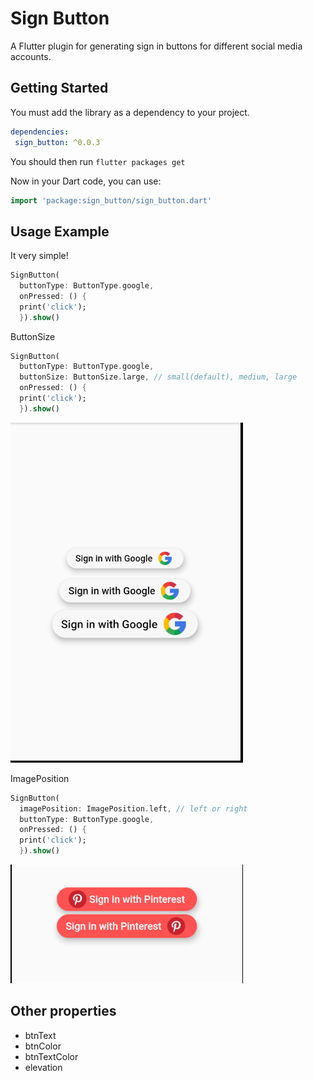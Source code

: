 # Sign Button

A Flutter plugin for generating sign in buttons for different social media accounts.

## Getting Started

You must add the library as a dependency to your project.
```yaml
dependencies:
 sign_button: ^0.0.3
```

You should then run `flutter packages get`

Now in your Dart code, you can use:

```dart
import 'package:sign_button/sign_button.dart'
```

## Usage Example

It very simple!

```dart
SignButton(
  buttonType: ButtonType.google,
  onPressed: () {
  print('click');
  }).show()
```
ButtonSize
```dart
SignButton(
  buttonType: ButtonType.google,
  buttonSize: ButtonSize.large, // small(default), medium, large
  onPressed: () {
  print('click');
  }).show()
```
<img src = "outputs/size.png">

ImagePosition
```dart
SignButton(
  imagePosition: ImagePosition.left, // left or right
  buttonType: ButtonType.google,
  onPressed: () {
  print('click');
  }).show()
```
<img src = "outputs/ImagePosition.png">


## Other properties
- btnText 
- btnColor
- btnTextColor
- elevation
